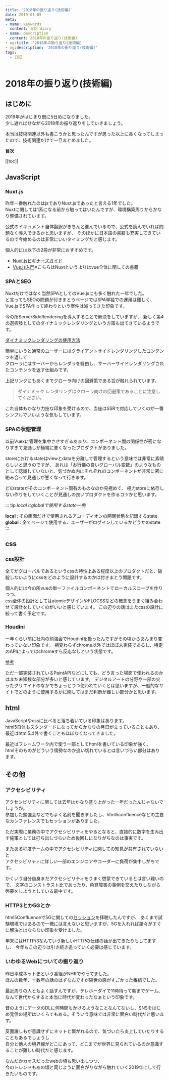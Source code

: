 ```yaml
---
title: '2018年の振り返り(技術編)'
date: 2019-01-05
meta:
- name: keywords
  content: 日記 diary
- name: description
  content: 2018年の振り返り(技術編)
- og:title: '2018年の振り返り(技術編)'
- og:description: '2018年の振り返り(技術編)'
tags:
  - 日記
---
```



# 2018年の振り返り(技術編)

## はじめに
2019年がはじまり既に5日めになりました。  
少し遅ればせながら2018年の振り返りをしていきましょう。

本当は技術関連以外も書こうかと思ったんですが思った以上に長くなってしまったので、技術関連だけで一旦まとめました。

**目次**

[[toc]]

## JavaScript
### Nuxt.js
昨年一番触れたのはjsでありNuxt.jsであったと言える1年でした。  
Nuxtに関しては1系になる前から触ってはいたんですが、環境構築周りからかなり整備されています。  

公式のドキュメント自体翻訳がきちんと進んでいるので、公式を読んでいれば問題なく導入できるかと思いますが、
そのほかに日本語の書籍も充実してきているので今始めるのは非常にいいタイミングだと感じます。

個人的には以下の2冊が非常におすすめです。

+ [Nuxt.jsビギナーズガイド](https://www.amazon.co.jp/Nuxt-js%E3%83%93%E3%82%AE%E3%83%8A%E3%83%BC%E3%82%BA%E3%82%AC%E3%82%A4%E3%83%89%E2%80%95Vue-js-%E3%83%99%E3%83%BC%E3%82%B9%E3%81%AE%E3%83%95%E3%83%AC%E3%83%BC%E3%83%A0%E3%83%AF%E3%83%BC%E3%82%AF%E3%81%AB%E3%82%88%E3%82%8B%E3%82%B7%E3%83%B3%E3%82%B0%E3%83%AB%E3%83%9A%E3%83%BC%E3%82%B8%E3%82%A2%E3%83%97%E3%83%AA%E3%82%B1%E3%83%BC%E3%82%B7%E3%83%A7%E3%83%B3%E9%96%8B%E7%99%BA-%E8%8A%B1%E8%B0%B7-%E6%8B%93%E7%A3%A8/dp/4863542569/ref=sr_1_1?ie=UTF8&qid=1546609026&sr=8-1&keywords=Nuxt)
+ [Vue.js入門](https://www.amazon.co.jp/Vue-js%E5%85%A5%E9%96%80-%E5%9F%BA%E7%A4%8E%E3%81%8B%E3%82%89%E5%AE%9F%E8%B7%B5%E3%82%A2%E3%83%97%E3%83%AA%E3%82%B1%E3%83%BC%E3%82%B7%E3%83%A7%E3%83%B3%E9%96%8B%E7%99%BA%E3%81%BE%E3%81%A7-%E5%B7%9D%E5%8F%A3-%E5%92%8C%E4%B9%9F/dp/4297100916/ref=sr_1_3?ie=UTF8&qid=1546609026&sr=8-3&keywords=Nuxt)※こちらはNuxtというよりはvue全体に関しての書籍


### SPAとSEO
Nuxtだけではなく当然SPAとしてのVue.jsにも多く触れた一年でした。  
と言ってもSEOの問題が付きまとうページではSPA単独での運用は難しく、Vue.jsでSPA作って終わりという案件は減ってきた印象です。

今の所ServerSideRenderingを導入することで解決をしていますが、
新しく第4の選択肢としてのダイナミックレンダリングという方策も出てきているようです。

[ダイナミックレンダリングの使用方法](https://developers.google.com/search/docs/guides/dynamic-rendering?hl=ja)

簡単にいうと通常のユーザーにはクライアントサイドレンダリングしたコンテンツを返して  
クローラにはサーバーからレンダラを経由し、サーバーサイドレンダリングされたコンテンツを返す仕組みです。

上記リンクにもあくまでクローラ向けの回避策である旨が触れられています。

>ダイナミック レンダリングはクローラ向けの回避策であることに注意してください。

これ自体もかなり力技な印象を受けるので、当座はSSRで対応していくのが一番シンプルでいいような気もしています。

### SPAの状態管理
以前Vuexに管理を集中させすぎるあまり、コンポーネント間の関係性が密になりすぎて見通しが極端に悪くなったプロダクトがありました。

storeにおけるstateはviewとdataを分離して管理するという意味では非常に素晴らしいと思うのですが、
あれは「お行儀の良いグローバル変数」のようなものとして認識していないと、気づかぬ内にそれぞれのコンポーネントが非常に密に絡み合って見通しが悪くなって行きます。

どのstateがそのコンポーネント固有のものなのか見極めて、
極力storeに依存しない作りをしていくことが見通しの良いプロダクトを作るコツかと思います。

::: tip
*localとglobalで使用するstate一例*

**local** : その画面だけで使用されるアコーディオンの開閉状態を記録するstate  
**global** : 全てページで使用する、ユーザーがログインしているかどうかのstate
:::

## css

### css設計
全てがグローバルであるというcssの特性上ある程度以上のプロダクトだと、破綻しないようにcssをどのように設計するのかは付きまとう問題です。  

個人的には今の所vueの単一ファイルコンポーネントでローカルスコープを作りつつ、  
css全体の設計としてはatomicデザインやFLOCSSなどの概念をうまく組み合わせて設計をしていくのがいいと感じています。
この辺りの話はまたcssの設計に絞って書く予定です。

### Houdini

一年くらい前に社内の勉強会でHoudiniを扱ったんですがその頃からあんまり変わっていない印象です。
相変わらずchrome以外ではほぼ未実装であるし、特定のAPIによってはchromeすら反応なしという状態です。

[参考](https://ishoudinireadyyet.com/)

ただ一部実装されているPaintAPIなどにしても、どう言った場面で使われるのかはまだ未知数な部分が多いと感じています。
デジタルアートの分野や一部の尖ったクリエイトのなかでちょっとづつ使われていくとは思いますが、一般的なサイトでどのように使用するかに関してはまだ判断が難しい部分かと思います。  

## html
JavaScriptやcssに比べると落ち着いている印象はあります。  
html5自体もスタンダードになってからかなりの月日が立っていることもあり、最近はhtml5以外で書くこともほぼなくなってきました。

最近はフレームワーク内で使う一部としてhtmlを書いている印象が強く、  
htmlそのものがどういう情勢なのか追い切れているとは言いづらい部分はあります。


## その他
### アクセシビリティ
アクセシビリティに関しては去年はかなり盛り上がった一年だったんじゃないでしょうか。  
参加した勉強会などでもよく名前を聞きましたし、html5confluenceなどの主要なカンファレンスでもセッションがありました。

ただ実際に業務の中でアクセシビリティをやるとなると、直接的に数字を生み出す施策としては打ち出しづらいため後回しになりがちなのは事実です。  

またある程度チームの中でアクセシビリティに関しての知見が共有されていないと  
アクセシビリティに詳しい一部のエンジニアやコーダーに負荷が集中しがちです。  

かくいう自分自身まだアクセシビリティをうまく啓蒙できているとは言い難いので、
文字のコンストラスト比であったり、色覚障害の事例を交えたりしながら啓蒙をしようとしている最中です。 

### HTTP3とか5Gとか
html5Confluenceで5Gに関しての[セッション](https://www.slideshare.net/dynamis/httpp-and-5g-fixed1)を拝聴したんですが、
あくまで試験環境ではあるので一概には言えないと思いますが、5Gを入れれば諸々がすぐに解決とはならない印象を受けました。

年末にはHTTP/3なんていう新しいHTTPの仕様の話が出てきたりもしてますし、
今年もこの辺りは引き続き追っていく必要は感じています。

### いわゆるWebについての振り返り
昨日平成ネット史という番組がNHKでやってました。  
ほんの数年、十数年の話のはずなんですが隔世の感がすごかった番組でした。

最近周りの人ともよく話すんですが、テレホーダイで11時待って朝までゲーム、
なんて世代からすると本当に時代が変わったなぁという印象です。

昔のようにデータのDLに何時間もかけるようなことなんてないし、SNSをはじめ発信の場所はいくらでもある。そういう意味では非常に面白い時代だと思います。

反面誰しもが意識せずにネットと繋がれるので、気づいたら炎上していたりすることもあるでしょうし  
自分と他人の境界線がどこにあって、どこまでが世界に見られているのか意識することが難しい時代だと感じます。

なんだかカオスだったwebの頃も思い出しつつ、  
今のトレンドもあの頃と同じように面白がりながら触れていく2019年にして行きたいものです。

